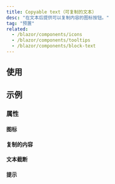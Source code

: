 ```yaml
---
title: Copyable text（可复制的文本）
desc: "在文本后提供可以复制内容的图标按钮。"
tag: "预置"
related:
  - /blazor/components/icons
  - /blazor/components/tooltips
  - /blazor/components/block-text
---
```


## 使用

<copyable-text-usage></copyable-text-usage>

## 示例

### 属性

#### 图标

<masa-example file="Examples.components.copyable_text.Icon"></masa-example>

#### 复制的内容

<masa-example file="Examples.components.copyable_text.Text"></masa-example>

#### 文本截断

<masa-example file="Examples.components.copyable_text.TextTruncate"></masa-example>

#### 提示

<masa-example file="Examples.components.copyable_text.Tooltip"></masa-example>
